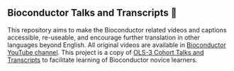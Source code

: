 ## Bioconductor Talks and Transcripts 💬

This repository aims to make the Bioconductor related videos and captions accessible, re-useable, and encourage further translation in other languages beyond English.
All original videos are available in [Bioconductor YouTube channel](https://www.youtube.com/user/bioconductor).
This project is a copy of [OLS-3 Cohort Talks and Transcripts](https://github.com/open-life-science/ols3-cohort-talks-and-transcripts) to facilitate learning of Bioconductor novice learners.
